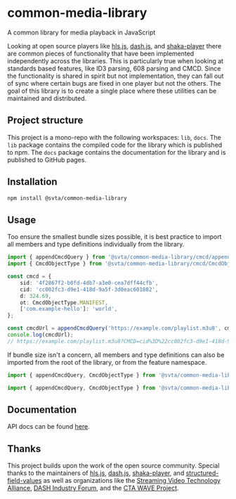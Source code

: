 # common-media-library
A common library for media playback in JavaScript

Looking at open source players like [hls.js](https://github.com/video-dev/hls.js/), [dash.js](https://github.com/Dash-Industry-Forum/dash.js/), and [shaka-player](https://github.com/shaka-project/shaka-player) there are common pieces of functionality that have been implemented independently across the libraries. This is particularly true when looking at standards based features, like ID3 parsing, 608 parsing and CMCD. Since the functionality is shared in spirit but not implementation, they can fall out of sync where certain bugs are fixed in one player but not the others. The goal of this library is to create a single place where these utilities can be maintained and distributed.

## Project structure
This project is a mono-repo with the following workspaces: `lib`, `docs`. The `lib` package contains the compiled code for the library which is published to npm. The `docs` package contains the documentation for the library and is published to GitHub pages.

## Installation
```bash
npm install @svta/common-media-library
```

## Usage
Too ensure the smallest bundle sizes possible, it is best practice to import all members and type definitions
individually from the library.
```typescript
import { appendCmcdQuery } from '@svta/common-media-library/cmcd/appendCmcdQuery';
import { CmcdObjectType } from '@svta/common-media-library/cmcd/CmcdObjectType';

const cmcd = {
	sid: '4f2867f2-b0fd-4db7-a3e0-cea7dff44cfb',
	cid: 'cc002fc3-d9e1-418d-9a5f-3d0eac601882',
	d: 324.69,
	ot: CmcdObjectType.MANIFEST,
	['com.example-hello']: 'world',
};

const cmcdUrl = appendCmcdQuery('https://example.com/playlist.m3u8', cmcd);
console.log(cmcdUrl);
// https://example.com/playlist.m3u8?CMCD=cid%3D%22cc002fc3-d9e1-418d-9a5f-3d0eac601882%22%2Ccom.example-hello%3D%22world%22%2Cd%3D325%2Cot%3Dm%2Csid%3D%224f2867f2-b0fd-4db7-a3e0-cea7dff44cfb%22
```

If bundle size isn't a concern, all members and type definitions can also be imported from the root of the library, or from the feature namespace.
```typescript
import { appendCmcdQuery, CmcdObjectType } from '@svta/common-media-library';
```
```typescript
import { appendCmcdQuery, CmcdObjectType } from '@svta/common-media-library/cmcd';
```

## Documentation
API docs can be found [here](https://streaming-video-technology-alliance.github.io/common-media-library/).

## Thanks
This project builds upon the work of the open source community. Special thanks to the maintainers of [hls.js](https://github.com/video-dev/hls.js/), [dash.js](https://github.com/dash-industry-forum/dash.js/), [shaka-player](https://github.com/shaka-project/shaka-player), and [structured-field-values](https://github.com/Jxck/structured-field-values) as well as organizations like the [Streaming Video Technology Alliance](https://www.svta.org/), [DASH Industry Forum](https://dashif.org/), and the [CTA WAVE Project](https://www.cta.tech/Resources/Standards/WAVE-Project).
